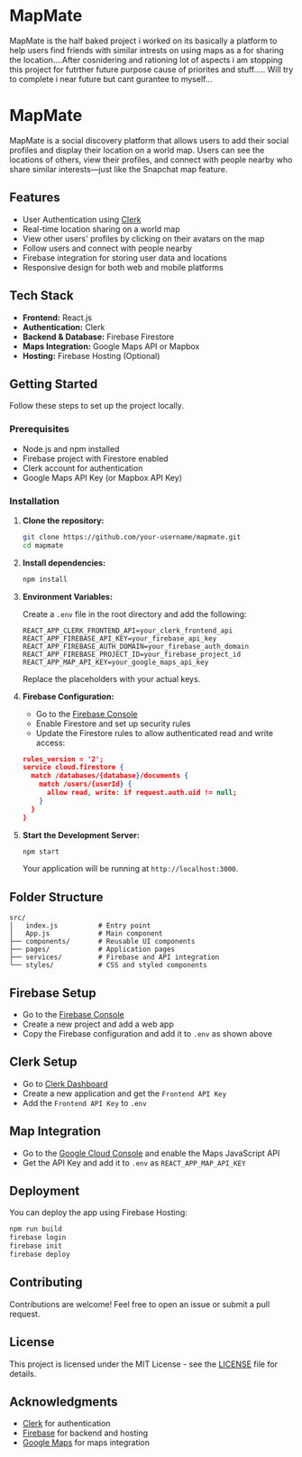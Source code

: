 # MapMate

MapMate is the half baked project i worked on its basically a platform to help users find friends with similar intrests on using maps as a for sharing the location....After cosnidering and rationing lot of aspects i am stopping this project for futrther future purpose cause of priorites and stuff.....
Will try to complete i near future but cant gurantee to myself...



# MapMate

MapMate is a social discovery platform that allows users to add their social profiles and display their location on a world map. Users can see the locations of others, view their profiles, and connect with people nearby who share similar interests—just like the Snapchat map feature.

## Features

- User Authentication using [Clerk](https://clerk.dev)
- Real-time location sharing on a world map
- View other users' profiles by clicking on their avatars on the map
- Follow users and connect with people nearby
- Firebase integration for storing user data and locations
- Responsive design for both web and mobile platforms

## Tech Stack

- **Frontend:** React.js
- **Authentication:** Clerk
- **Backend & Database:** Firebase Firestore
- **Maps Integration:** Google Maps API or Mapbox
- **Hosting:** Firebase Hosting (Optional)

## Getting Started

Follow these steps to set up the project locally.

### Prerequisites

- Node.js and npm installed
- Firebase project with Firestore enabled
- Clerk account for authentication
- Google Maps API Key (or Mapbox API Key)

### Installation

1. **Clone the repository:**
    ```bash
    git clone https://github.com/your-username/mapmate.git
    cd mapmate
    ```

2. **Install dependencies:**
    ```bash
    npm install
    ```

3. **Environment Variables:**

    Create a `.env` file in the root directory and add the following:

    ```
    REACT_APP_CLERK_FRONTEND_API=your_clerk_frontend_api
    REACT_APP_FIREBASE_API_KEY=your_firebase_api_key
    REACT_APP_FIREBASE_AUTH_DOMAIN=your_firebase_auth_domain
    REACT_APP_FIREBASE_PROJECT_ID=your_firebase_project_id
    REACT_APP_MAP_API_KEY=your_google_maps_api_key
    ```

    Replace the placeholders with your actual keys.

4. **Firebase Configuration:**

    - Go to the [Firebase Console](https://console.firebase.google.com/)
    - Enable Firestore and set up security rules
    - Update the Firestore rules to allow authenticated read and write access:
    ```json
    rules_version = '2';
    service cloud.firestore {
      match /databases/{database}/documents {
        match /users/{userId} {
          allow read, write: if request.auth.uid != null;
        }
      }
    }
    ```

5. **Start the Development Server:**
    ```bash
    npm start
    ```

    Your application will be running at `http://localhost:3000`.

## Folder Structure

```
src/
│   index.js          # Entry point
│   App.js            # Main component
├── components/       # Reusable UI components
├── pages/            # Application pages
├── services/         # Firebase and API integration
└── styles/           # CSS and styled components
```

## Firebase Setup

- Go to the [Firebase Console](https://console.firebase.google.com/)
- Create a new project and add a web app
- Copy the Firebase configuration and add it to `.env` as shown above

## Clerk Setup

- Go to [Clerk Dashboard](https://dashboard.clerk.dev)
- Create a new application and get the `Frontend API Key`
- Add the `Frontend API Key` to `.env`

## Map Integration

- Go to the [Google Cloud Console](https://console.cloud.google.com/) and enable the Maps JavaScript API
- Get the API Key and add it to `.env` as `REACT_APP_MAP_API_KEY`

## Deployment

You can deploy the app using Firebase Hosting:

```bash
npm run build
firebase login
firebase init
firebase deploy
```

## Contributing

Contributions are welcome! Feel free to open an issue or submit a pull request.

## License

This project is licensed under the MIT License - see the [LICENSE](LICENSE) file for details.

## Acknowledgments

- [Clerk](https://clerk.dev) for authentication
- [Firebase](https://firebase.google.com) for backend and hosting
- [Google Maps](https://cloud.google.com/maps-platform) for maps integration
